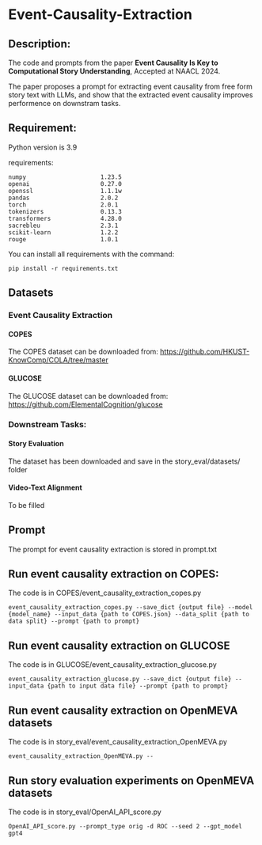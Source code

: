 # Event-Causality-Extraction
## Description:
The code and prompts from the paper **Event Causality Is Key to Computational Story Understanding**, Accepted at NAACL 2024.

The paper proposes a prompt for extracting event causality from free form story text with LLMs, and show that the extracted event causality improves performence on downstram tasks.
## Requirement:
Python version is 3.9

requirements:

```
numpy                     1.23.5
openai                    0.27.0
openssl                   1.1.1w
pandas                    2.0.2
torch                     2.0.1
tokenizers                0.13.3
transformers              4.28.0
sacrebleu                 2.3.1                    
scikit-learn              1.2.2
rouge                     1.0.1
```

You can install all requirements with the command:
```
pip install -r requirements.txt
```
## Datasets
### Event Causality Extraction
#### COPES
The COPES dataset can be downloaded from: https://github.com/HKUST-KnowComp/COLA/tree/master
#### GLUCOSE
The GLUCOSE dataset can be downloaded from: https://github.com/ElementalCognition/glucose

### Downstream Tasks:
#### Story Evaluation
The dataset has been downloaded and save in the story_eval/datasets/ folder
#### Video-Text Alignment
To be filled

## Prompt
The prompt for event causality extraction is stored in prompt.txt

## Run event causality extraction on COPES:
The code is in COPES/event_causality_extraction_copes.py
```
event_causality_extraction_copes.py --save_dict {output file} --model {model_name} --input_data {path to COPES.json} --data_split {path to data split} --prompt {path to prompt}
```

## Run event causality extraction on GLUCOSE
The code is in GLUCOSE/event_causality_extraction_glucose.py
```
event_causality_extraction_glucose.py --save_dict {output file} --input_data {path to input data file} --prompt {path to prompt}
```

## Run event causality extraction on OpenMEVA datasets
The code is in story_eval/event_causality_extraction_OpenMEVA.py
```
event_causality_extraction_OpenMEVA.py --
```

## Run story evaluation experiments on OpenMEVA datasets
The code is in story_eval/OpenAI_API_score.py
```
OpenAI_API_score.py --prompt_type orig -d ROC --seed 2 --gpt_model gpt4
```
